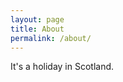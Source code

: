 ```yaml
---
layout: page
title: About
permalink: /about/
---
```


It's a holiday in Scotland.




[jekyll-organization]: https://github.com/jekyll
